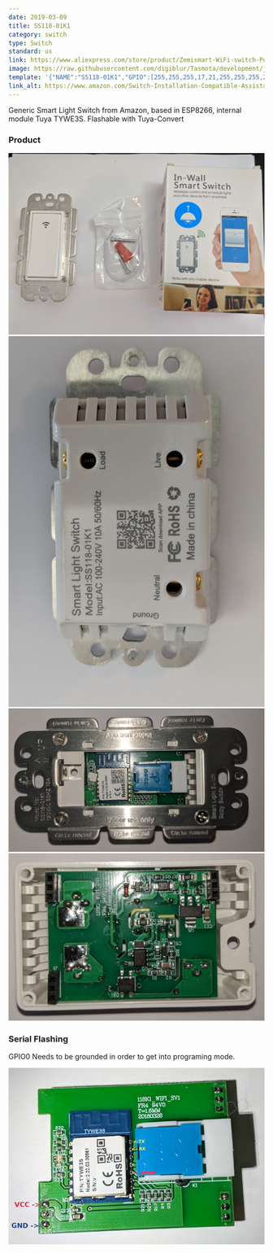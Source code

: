 ```yaml
---
date: 2019-03-09
title: SS118-01K1
category: switch
type: Switch
standard: us
link: https://www.aliexpress.com/store/product/Zemismart-WiFi-switch-Push-Wall-Switches-Alexa-Google-home-Enable-APP-Remote-Control/1848374_32965399160.html
image: https://raw.githubusercontent.com/digiblur/Tasmota/development/jpgs/ss118-01k1_switch.jpg
template: '{"NAME":"SS118-01K1","GPIO":[255,255,255,17,21,255,255,255,255,255,56,255,255],"FLAG":0,"BASE":18}' 
link_alt: https://www.amazon.com/Switch-Installation-Compatible-Assistant-Required/dp/B07FTJWLCP
---
```

Generic Smart Light Switch from Amazon, based in ESP8266, internal module Tuya TYWE3S. Flashable with Tuya-Convert

### Product 

![Package](https://github.com/willngton/Smarth_Plug_LA_WF3/blob/master/Switch_SS118_01.png)
![Back](https://github.com/willngton/Smarth_Plug_LA_WF3/blob/master/Switch_SS118_02.png)
![Internal](https://github.com/willngton/Smarth_Plug_LA_WF3/blob/master/Switch_SS118_03.png)
![Internal](https://github.com/willngton/Smarth_Plug_LA_WF3/blob/master/Switch_SS118_04.png)


### Serial Flashing
GPIO0 Needs to be grounded in order to get into programing mode.

![Pins](https://github.com/willngton/Smarth_Plug_LA_WF3/blob/master/Switch_SS118_05.png)

